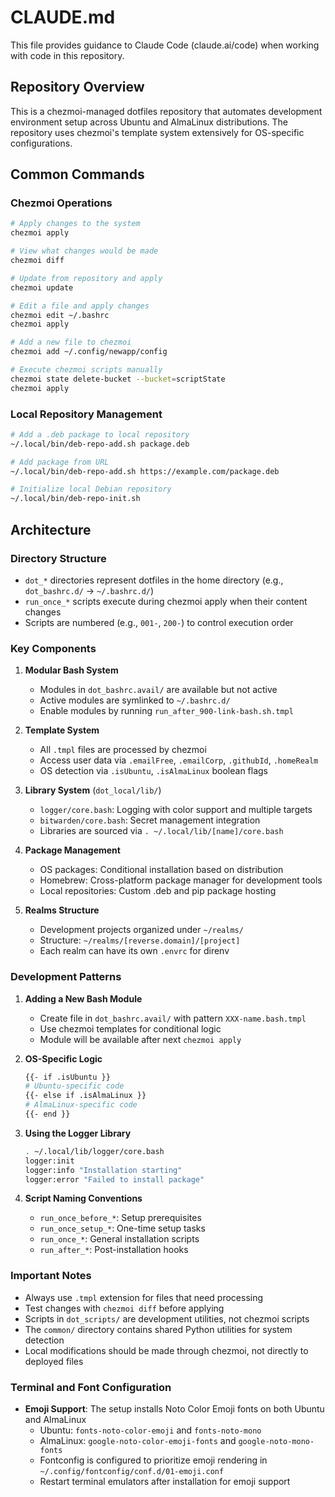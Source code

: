 # CLAUDE.md

This file provides guidance to Claude Code (claude.ai/code) when working with code in this repository.

## Repository Overview

This is a chezmoi-managed dotfiles repository that automates development environment setup across Ubuntu and AlmaLinux distributions. The repository uses chezmoi's template system extensively for OS-specific configurations.

## Common Commands

### Chezmoi Operations
```bash
# Apply changes to the system
chezmoi apply

# View what changes would be made
chezmoi diff

# Update from repository and apply
chezmoi update

# Edit a file and apply changes
chezmoi edit ~/.bashrc
chezmoi apply

# Add a new file to chezmoi
chezmoi add ~/.config/newapp/config

# Execute chezmoi scripts manually
chezmoi state delete-bucket --bucket=scriptState
chezmoi apply
```

### Local Repository Management
```bash
# Add a .deb package to local repository
~/.local/bin/deb-repo-add.sh package.deb

# Add package from URL
~/.local/bin/deb-repo-add.sh https://example.com/package.deb

# Initialize local Debian repository
~/.local/bin/deb-repo-init.sh
```

## Architecture

### Directory Structure
- `dot_*` directories represent dotfiles in the home directory (e.g., `dot_bashrc.d/` → `~/.bashrc.d/`)
- `run_once_*` scripts execute during chezmoi apply when their content changes
- Scripts are numbered (e.g., `001-`, `200-`) to control execution order

### Key Components

1. **Modular Bash System**
   - Modules in `dot_bashrc.avail/` are available but not active
   - Active modules are symlinked to `~/.bashrc.d/`
   - Enable modules by running `run_after_900-link-bash.sh.tmpl`

2. **Template System**
   - All `.tmpl` files are processed by chezmoi
   - Access user data via `.emailFree`, `.emailCorp`, `.githubId`, `.homeRealm`
   - OS detection via `.isUbuntu`, `.isAlmaLinux` boolean flags

3. **Library System** (`dot_local/lib/`)
   - `logger/core.bash`: Logging with color support and multiple targets
   - `bitwarden/core.bash`: Secret management integration
   - Libraries are sourced via `. ~/.local/lib/[name]/core.bash`

4. **Package Management**
   - OS packages: Conditional installation based on distribution
   - Homebrew: Cross-platform package manager for development tools
   - Local repositories: Custom .deb and pip package hosting

5. **Realms Structure**
   - Development projects organized under `~/realms/`
   - Structure: `~/realms/[reverse.domain]/[project]`
   - Each realm can have its own `.envrc` for direnv

### Development Patterns

1. **Adding a New Bash Module**
   - Create file in `dot_bashrc.avail/` with pattern `XXX-name.bash.tmpl`
   - Use chezmoi templates for conditional logic
   - Module will be available after next `chezmoi apply`

2. **OS-Specific Logic**
   ```bash
   {{- if .isUbuntu }}
   # Ubuntu-specific code
   {{- else if .isAlmaLinux }}
   # AlmaLinux-specific code
   {{- end }}
   ```

3. **Using the Logger Library**
   ```bash
   . ~/.local/lib/logger/core.bash
   logger:init
   logger:info "Installation starting"
   logger:error "Failed to install package"
   ```

4. **Script Naming Conventions**
   - `run_once_before_*`: Setup prerequisites
   - `run_once_setup_*`: One-time setup tasks
   - `run_once_*`: General installation scripts
   - `run_after_*`: Post-installation hooks

### Important Notes

- Always use `.tmpl` extension for files that need processing
- Test changes with `chezmoi diff` before applying
- Scripts in `dot_scripts/` are development utilities, not chezmoi scripts
- The `common/` directory contains shared Python utilities for system detection
- Local modifications should be made through chezmoi, not directly to deployed files

### Terminal and Font Configuration

- **Emoji Support**: The setup installs Noto Color Emoji fonts on both Ubuntu and AlmaLinux
  - Ubuntu: `fonts-noto-color-emoji` and `fonts-noto-mono`
  - AlmaLinux: `google-noto-color-emoji-fonts` and `google-noto-mono-fonts`
  - Fontconfig is configured to prioritize emoji rendering in `~/.config/fontconfig/conf.d/01-emoji.conf`
  - Restart terminal emulators after installation for emoji support